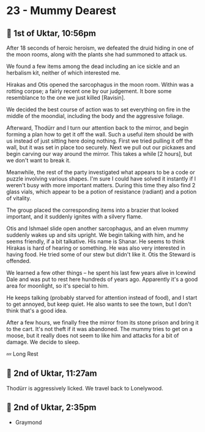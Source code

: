 # 23 - Mummy Dearest

## 📅 1st of Uktar, 10:56pm

After 18 seconds of heroic heroism, we defeated the druid hiding in one of the moon rooms, along with the plants she had summoned to attack us.

We found a few items among the dead including an ice sickle and an herbalism kit, neither of which interested me.

Hirakas and Otis opened the sarcophagus in the moon room. Within was a rotting corpse; a fairly recent one by our judgement. It bore some resemblance to the one we just killed [Ravisin].

We decided the best course of action was to set everything on fire in the middle of the moondial, including the body and the aggressive foliage.

Afterward, Thodürr and I turn our attention back to the mirror, and begin forming a plan how to get it off the wall. Such a useful item should be with us instead of just sitting here doing nothing. First we tried pulling it off the wall, but it was set in place too securely. Next we pull out our pickaxes and begin carving our way around the mirror. This takes a while [2 hours], but we don't want to break it.

Meanwhile, the rest of the party investigated what appears to be a code or puzzle involving various shapes. I'm sure I could have solved it instantly if I weren't busy with more important matters. During this time they also find 2 glass vials, which appear to be a potion of resistance (radiant) and a potion of vitality.

The group placed the corresponding items into a brazier that looked important, and it suddenly ignites with a silvery flame.

Otis and Ishmael slide open another sarcophagus, and an elven mummy suddenly wakes up and sits upright. We begin talking with him, and he seems friendly, if a bit talkative. His name is Shanar. He seems to think Hirakas is hard of hearing or something. He was also very interested in having food. He tried some of our stew but didn't like it. Otis the Steward is offended.

We learned a few other things – he spent his last few years alive in Icewind Dale and was put to rest here hundreds of years ago. Apparently it's a good area for moonlight, so it's special to him.

He keeps talking (probably starved for attention instead of food), and I start to get annoyed, but keep quiet. He also wants to see the town, but I don't think that's a good idea.

After a few hours, we finally free the mirror from its stone prison and bring it to the cart. It's not theft if it was abandoned. The mummy tries to get on a moose, but it really does not seem to like him and attacks for a bit of damage. We decide to sleep.

💤 Long Rest

## 📅 2nd of Uktar, 11:27am

Thodürr is aggressively licked. We travel back to Lonelywood.

## 📅 2nd of Uktar, 2:35pm

- Graymond
